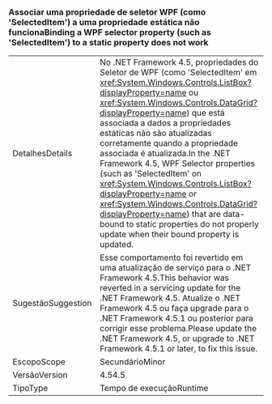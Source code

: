 ### <a name="binding-a-wpf-selector-property-such-as-selecteditem-to-a-static-property-does-not-work"></a><span data-ttu-id="5ac53-101">Associar uma propriedade de seletor WPF (como 'SelectedItem') a uma propriedade estática não funciona</span><span class="sxs-lookup"><span data-stu-id="5ac53-101">Binding a WPF selector property (such as 'SelectedItem') to a static property does not work</span></span>

|   |   |
|---|---|
|<span data-ttu-id="5ac53-102">Detalhes</span><span class="sxs-lookup"><span data-stu-id="5ac53-102">Details</span></span>|<span data-ttu-id="5ac53-103">No .NET Framework 4.5, propriedades do Seletor de WPF (como &#39;SelectedItem&#39; em <xref:System.Windows.Controls.ListBox?displayProperty=name> ou <xref:System.Windows.Controls.DataGrid?displayProperty=name>) que está associada a dados a propriedades estáticas não são atualizadas corretamente quando a propriedade associada é atualizada.</span><span class="sxs-lookup"><span data-stu-id="5ac53-103">In the .NET Framework 4.5, WPF Selector properties (such as &#39;SelectedItem&#39; on <xref:System.Windows.Controls.ListBox?displayProperty=name> or <xref:System.Windows.Controls.DataGrid?displayProperty=name>) that are data-bound to static properties do not properly update when their bound property is updated.</span></span>|
|<span data-ttu-id="5ac53-104">Sugestão</span><span class="sxs-lookup"><span data-stu-id="5ac53-104">Suggestion</span></span>|<span data-ttu-id="5ac53-105">Esse comportamento foi revertido em uma atualização de serviço para o .NET Framework 4.5.</span><span class="sxs-lookup"><span data-stu-id="5ac53-105">This behavior was reverted in a servicing update for the .NET Framework 4.5.</span></span> <span data-ttu-id="5ac53-106">Atualize o .NET Framework 4.5 ou faça upgrade para o .NET Framework 4.5.1 ou posterior para corrigir esse problema.</span><span class="sxs-lookup"><span data-stu-id="5ac53-106">Please update the .NET Framework 4.5, or upgrade to .NET Framework 4.5.1 or later, to fix this issue.</span></span>|
|<span data-ttu-id="5ac53-107">Escopo</span><span class="sxs-lookup"><span data-stu-id="5ac53-107">Scope</span></span>|<span data-ttu-id="5ac53-108">Secundário</span><span class="sxs-lookup"><span data-stu-id="5ac53-108">Minor</span></span>|
|<span data-ttu-id="5ac53-109">Versão</span><span class="sxs-lookup"><span data-stu-id="5ac53-109">Version</span></span>|<span data-ttu-id="5ac53-110">4.5</span><span class="sxs-lookup"><span data-stu-id="5ac53-110">4.5</span></span>|
|<span data-ttu-id="5ac53-111">Tipo</span><span class="sxs-lookup"><span data-stu-id="5ac53-111">Type</span></span>|<span data-ttu-id="5ac53-112">Tempo de execução</span><span class="sxs-lookup"><span data-stu-id="5ac53-112">Runtime</span></span>|

